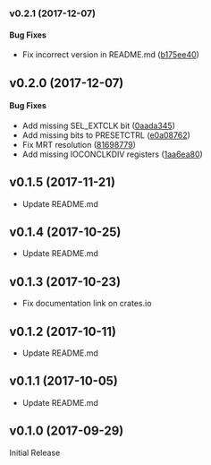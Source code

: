 <a name="v0.2.1"></a>
### v0.2.1 (2017-12-07)


#### Bug Fixes

*   Fix incorrect version in README.md ([b175ee40](b175ee40))



<a name="v0.2.0"></a>
## v0.2.0 (2017-12-07)


#### Bug Fixes

*   Add missing SEL_EXTCLK bit ([0aada345](0aada345))
*   Add missing bits to PRESETCTRL ([e0a08762](e0a08762))
*   Fix MRT resolution ([81698779](81698779))
*   Add missing IOCONCLKDIV registers ([1aa6ea80](1aa6ea80))



<a name="v0.1.5"></a>
## v0.1.5 (2017-11-21)

* Update README.md

<a name="v0.1.4"></a>
## v0.1.4 (2017-10-25)

* Update README.md

<a name="v0.1.3"></a>
## v0.1.3 (2017-10-23)

* Fix documentation link on crates.io

<a name="v0.1.2"></a>
## v0.1.2 (2017-10-11)

* Update README.md

<a name="v0.1.1"></a>
## v0.1.1 (2017-10-05)

* Update README.md

<a name="v0.1.0"></a>
## v0.1.0 (2017-09-29)

Initial Release
